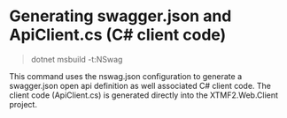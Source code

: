 # Generating swagger.json and ApiClient.cs (C# client code)

> dotnet msbuild -t:NSwag


This command uses the nswag.json configuration to generate a swagger.json open api definition as well associated C# client code. The client code (ApiClient.cs) is generated directly into the XTMF2.Web.Client project.